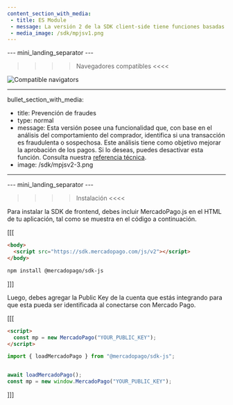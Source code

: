 ```yaml
---
content_section_with_media: 
 - title: ES Module
 - message: La versión 2 de la SDK client-side tiene funciones basadas en Promises. Además, trae una interfaz de desarrollador renovada y presenta un manejo más eficiente de errores. 
 - media_image: /sdk/mpjsv1.png
---
```


--- mini_landing_separator ---

>>>> Navegadores compatibles <<<<

![Compatible navigators](sdk/mp-jsv2.png)

---
bullet_section_with_media: 
 - title: Prevención de fraudes
 - type: normal
 - message: Esta versión posee una funcionalidad que, con base en el análisis del comportamiento del comprador, identifica si una transacción es fraudulenta o sospechosa. Este análisis tiene como objetivo mejorar la aprobación de los pagos. Si lo deseas, puedes desactivar esta función. Consulta nuestra [referencia técnica](https://github.com/mercadopago/sdk-js#api).
 - image: /sdk/mpjsv2-3.png
---


--- mini_landing_separator ---

>>>> Instalación <<<<

Para instalar la SDK de frontend, debes incluir MercadoPago.js en el HTML de tu aplicación, tal como se muestra en el código a continuación.

[[[
```html
<body>
  <script src="https://sdk.mercadopago.com/js/v2"></script>
</body>
```
```bash
npm install @mercadopago/sdk-js

```
]]]

Luego, debes agregar la Public Key de la cuenta que estás integrando para que esta pueda ser identificada al conectarse con Mercado Pago. 

[[[
```html
<script>
  const mp = new MercadoPago("YOUR_PUBLIC_KEY");
</script>
```
```javascript
import { loadMercadoPago } from "@mercadopago/sdk-js";


await loadMercadoPago();
const mp = new window.MercadoPago("YOUR_PUBLIC_KEY");

```
]]]
